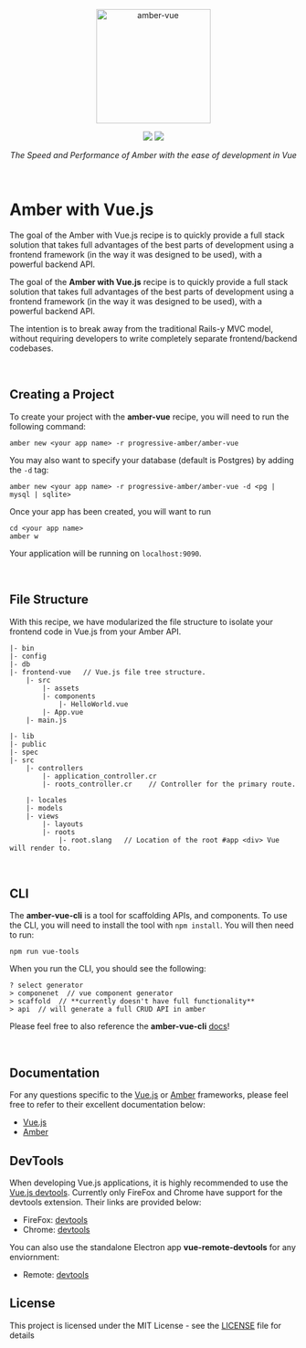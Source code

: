 <p align="center">
    <img src="https://camo.githubusercontent.com/5b54cc5a749519515e15846ac911b094fa762ee5/687474703a2f2f7365616e776174746572732e696f2f696d616765732f616d6265722d7675652e706e67" alt="amber-vue" data-canonical-src="http://seanwatters.io/images/amber-vue.png" height="200">
</p>

<p align="center">
    <a href="https://amberframework.org/"><img src="https://img.shields.io/badge/using-amber_framework-orange.svg" ></a>
    <a href="https://opensource.org/licenses/MIT"><img src="https://img.shields.io/badge/License-MIT-brightgreen.svg" ></a>
</p>

<p align="center">
    <i>The Speed and Performance of Amber with the ease of development in Vue</i>
</p>

<br>

# Amber with Vue.js

The goal of the Amber with Vue.js recipe is to quickly provide a full stack solution that takes full advantages of the best parts of development using a frontend framework (in the way it was designed to be used), with a powerful backend API.

The goal of the **Amber with Vue.js** recipe is to quickly provide a full stack solution that takes full advantages of the best parts of development using a frontend framework (in the way it was designed to be used), with a powerful backend API.

The intention is to break away from the traditional Rails-y MVC model, without requiring developers to write completely separate frontend/backend codebases.

<br>

## Creating a Project

To create your project with the **amber-vue** recipe, you will need to run the following command:

```
amber new <your app name> -r progressive-amber/amber-vue
```

You may also want to specify your database (default is Postgres) by adding the `-d` tag:

```
amber new <your app name> -r progressive-amber/amber-vue -d <pg | mysql | sqlite>
```

Once your app has been created, you will want to run

```
cd <your app name>
amber w
```

Your application will be running on `localhost:9090`.

<br>

## File Structure

With this recipe, we have modularized the file structure to isolate your frontend code in Vue.js from your Amber API.

```
|- bin
|- config
|- db
|- frontend-vue   // Vue.js file tree structure.
    |- src
        |- assets
        |- components
            |- HelloWorld.vue
        |- App.vue
    |- main.js

|- lib
|- public
|- spec
|- src
    |- controllers
        |- application_controller.cr
        |- roots_controller.cr    // Controller for the primary route.

    |- locales
    |- models
    |- views
        |- layouts
        |- roots
            |- root.slang   // Location of the root #app <div> Vue will render to.

```

<br>

## CLI

The **amber-vue-cli** is a tool for scaffolding APIs, and components. To use the CLI, you will need to install the tool with `npm install`. You will then need to run:

```
npm run vue-tools
```

When you run the CLI, you should see the following:

```
? select generator
> componenet  // vue component generator
> scaffold  // **currently doesn't have full functionality**
> api  // will generate a full CRUD API in amber
```

Please feel free to also reference the **amber-vue-cli** [docs](https://github.com/seanwatters/amber-vue-cli)!

<br>

## Documentation

For any questions specific to the [Vue.js](https://vuejs.org/) or [Amber](https://amberframework.org/) frameworks, please feel free to refer to their excellent documentation below:

* [Vue.js](https://vuejs.org/v2/guide/)
* [Amber](https://docs.amberframework.org/amber/)

## DevTools

When developing Vue.js applications, it is highly recommended to use the [Vue.js devtools](https://github.com/vuejs/vue-devtools). Currently only FireFox and Chrome have support for the devtools extension. Their links are provided below:

* FireFox: [devtools](https://addons.mozilla.org/en-US/firefox/addon/vue-js-devtools/)
* Chrome: [devtools](https://chrome.google.com/webstore/detail/vuejs-devtools/nhdogjmejiglipccpnnnanhbledajbpd?hl=en)

You can also use the standalone Electron app **vue-remote-devtools** for any enviornment:

* Remote: [devtools](https://github.com/vuejs/vue-devtools/blob/master/shells/electron/README.md)

## License

This project is licensed under the MIT License - see the [LICENSE](LICENSE) file for details
